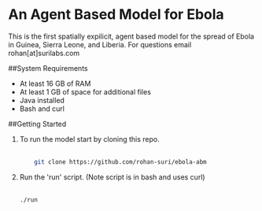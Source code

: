 # An Agent Based Model for Ebola
This is the first spatially expilicit, agent based model for the spread of Ebola in Guinea, Sierra Leone, and Liberia. For questions email rohan[at]surilabs.com

##System Requirements
- At least 16 GB of RAM
- At least 1 GB of space for additional files
- Java installed
- Bash and curl

##Getting Started
1. To run the model start by cloning this repo.<br></br>
	```bash
        git clone https://github.com/rohan-suri/ebola-abm
	```
2. Run the 'run' script. (Note script is in bash and uses curl)<br></br>
	```bash
	./run
	```

